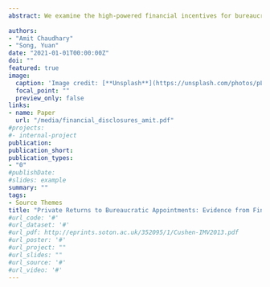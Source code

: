 ```yaml
---
abstract: We examine the high-powered financial incentives for bureaucrats. We digitize the financial disclosures of elite bureaucrats from India and combine this novel data with web-scraped career histories to estimate the private returns to public servants after bureaucratic reassignments. Employing a difference in difference event study approach, we find that the annual growth rate is 10% higher for the value of assets and 4.4% higher for the number of assets after a bureaucrat is transferred to an important ministry with the power to make influential policies. Exploring the underlying mechanism, we document that the results are consistent with an explanation based on the rent-seeking behaviours of bureaucrats. The increase in assets is higher after reassignment to important ministries that are more prone to corruption and is higher in more corruption-prone states. Bureaucrats working in their home states accumulate more immovable assets after the bureaucratic transfers. Previous experience in important ministries continues to contribute to the asset accumulation of bureaucrats. These findings add new insights to the conventional view on the incentives in bureaucracies by showing that bureaucrats may also face high-powered incentives in the form of private returns.
 
authors:
- "Amit Chaudhary"
- "Song, Yuan"
date: "2021-01-01T00:00:00Z"
doi: ""
featured: true
image:
  caption: 'Image credit: [**Unsplash**](https://unsplash.com/photos/pLCdAaMFLTE)'
  focal_point: ""
  preview_only: false
links:
- name: Paper
  url: "/media/financial_disclosures_amit.pdf"
#projects:
#- internal-project
publication: 
publication_short:
publication_types:
- "0"
#publishDate: 
#slides: example
summary: ""
tags:
- Source Themes
title: "Private Returns to Bureaucratic Appointments: Evidence from Financial Disclosures"
#url_code: '#'
#url_dataset: '#'
#url_pdf: http://eprints.soton.ac.uk/352095/1/Cushen-IMV2013.pdf
#url_poster: '#'
#url_project: ""
#url_slides: ""
#url_source: '#'
#url_video: '#'
---
```


